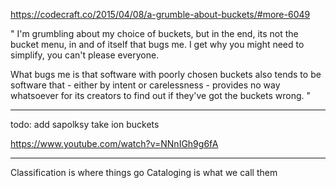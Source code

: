 <https://codecraft.co/2015/04/08/a-grumble-about-buckets/#more-6049>

"
I'm grumbling about my choice of buckets, but in the end, its not the bucket menu, in and of itself that bugs me. I get why you might need to simplify, you can't please everyone.

What bugs me is that software with poorly chosen buckets also tends to be software that - either by intent or carelessness - provides no way whatsoever for its creators to find out if they've got the buckets wrong.
"




____

todo: add sapolksy take ion buckets

<https://www.youtube.com/watch?v=NNnIGh9g6fA>

___

Classification is where things go
Cataloging is what we call them
